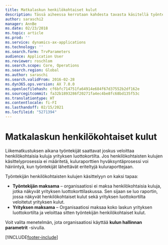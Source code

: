```yaml
---
title: Matkalaskun henkilökohtaiset kulut
description: Tässä aiheessa kerrotaan kahdesta tavasta käsitellä työntekijän henkilökohtaisia kuluja Microsoft Dynamics 365 Financessa.
author: saraschi2
manager: AnnBe
ms.date: 02/23/2018
ms.topic: article
ms.prod: ''
ms.service: dynamics-ax-applications
ms.technology: ''
ms.search.form: TrvParameters
audience: Application User
ms.reviewer: roschlom
ms.search.scope: Core, Operations
ms.search.region: Global
ms.author: saraschi
ms.search.validFrom: 2016-02-28
ms.dyn365.ops.version: AX 7.0.0
ms.openlocfilehash: cf6bfc714751fa64914e684f67d37552b2df162e
ms.sourcegitcommit: fa32b1893286f20271fa4ec4be8fc68bd135f53c
ms.translationtype: HT
ms.contentlocale: fi-FI
ms.lasthandoff: 02/15/2021
ms.locfileid: "5271394"
---
```

# <a name="personal-expenses-on-an-expense-report"></a>Matkalaskun henkilökohtaiset kulut

Liikematkustuksen aikana työntekijät saattavat joskus veloittaa henkilökohtaisia kuluja yrityksen luottokortilta. Jos henkilökohtaisten kulujen käsittelyprosessia ei määritetä, kuluraporttien hyväksyntäprosessi voi häiriintyä, kun työntekijät lähettävät eriteltyjä kuluraporttejaan. 

Työntekijän henkilökohtaisten kulujen käsittelyyn on kaksi tapaa:

- **Työntekijän maksama** – organisaatiosi ei maksa henkilökohtaisia kuluja, jotka näkyvät yrityksen luottokorttilaskussa. Sen sijaan se luo raportin, jossa näkyvät henkilökohtaiset kulut sekä yrityksen luottokortilta veloitetut yrityksen kulut.
- **Yrityksen maksama** – Organisaatiosi maksaa koko laskun yrityksen luottokortilta ja veloittaa sitten työntekijän henkilökohtaiset kulut.

Voit valita menetelmän, jota organisaatiosi käyttää **kulun hallinnan parametrit** -sivulla.


[!INCLUDE[footer-include](../includes/footer-banner.md)]